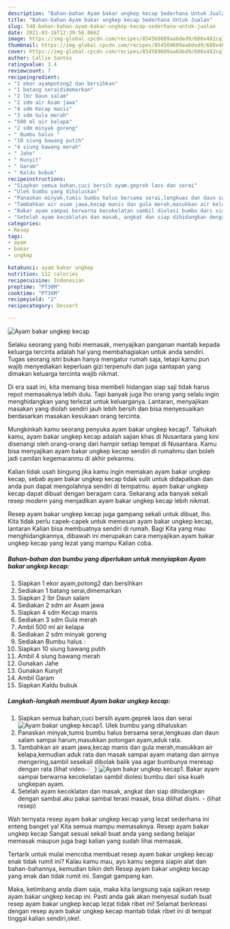 ```yaml
---
description: "Bahan-bahan Ayam bakar ungkep kecap Sederhana Untuk Jualan"
title: "Bahan-bahan Ayam bakar ungkep kecap Sederhana Untuk Jualan"
slug: 548-bahan-bahan-ayam-bakar-ungkep-kecap-sederhana-untuk-jualan
date: 2021-03-16T12:39:58.066Z
image: https://img-global.cpcdn.com/recipes/854569609aa6ded9/680x482cq70/ayam-bakar-ungkep-kecap-foto-resep-utama.jpg
thumbnail: https://img-global.cpcdn.com/recipes/854569609aa6ded9/680x482cq70/ayam-bakar-ungkep-kecap-foto-resep-utama.jpg
cover: https://img-global.cpcdn.com/recipes/854569609aa6ded9/680x482cq70/ayam-bakar-ungkep-kecap-foto-resep-utama.jpg
author: Callie Santos
ratingvalue: 3.4
reviewcount: 7
recipeingredient:
- "1 ekor ayampotong2 dan bersihkan"
- "1 batang seraidimemarkan"
- "2 lbr Daun salam"
- "2 sdm air Asam jawa"
- "4 sdm Kecap manis"
- "3 sdm Gula merah"
- "500 ml air kelapa"
- "2 sdm minyak goreng"
- " Bumbu halus "
- "10 siung bawang putih"
- "4 siung bawang merah"
- " Jahe"
- " Kunyit"
- " Garam"
- " Kaldu bubuk"
recipeinstructions:
- "Siapkan semua bahan,cuci bersih ayam.geprek laos dan serai"
- "Ulek bumbu yang dihaluskan"
- "Panaskan minyak,tumis bumbu halus bersama serai,lengkuas dan daun salam sampai harum,masukkan potongan ayam,aduk rata."
- "Tambahkan air asam jawa,kecap manis dan gula merah,masukkan air kelapa,kemudian aduk rata dan masak sampai ayam matang dan airnya mengering,sambil sesekali dibolak balik yaa agar bumbunya meresap dengan rata (lihat video👉🏻)"
- "Bakar ayam sampai berwarna kecokelatan sambil diolesi bumbu dari sisa kuah ungkepan ayam."
- "Setelah ayam kecoklatan dan masak, angkat dan siap dihidangkan dengan sambal.aku pakai sambal terasi masak, bisa dilihat disini.           (lihat resep)"
categories:
- Resep
tags:
- ayam
- bakar
- ungkep

katakunci: ayam bakar ungkep 
nutrition: 112 calories
recipecuisine: Indonesian
preptime: "PT30M"
cooktime: "PT36M"
recipeyield: "2"
recipecategory: Dessert

---
```



![Ayam bakar ungkep kecap](https://img-global.cpcdn.com/recipes/854569609aa6ded9/680x482cq70/ayam-bakar-ungkep-kecap-foto-resep-utama.jpg)

Selaku seorang yang hobi memasak, menyajikan panganan mantab kepada keluarga tercinta adalah hal yang membahagiakan untuk anda sendiri. Tugas seorang istri bukan hanya mengatur rumah saja, tetapi kamu pun wajib menyediakan keperluan gizi terpenuhi dan juga santapan yang dimakan keluarga tercinta wajib nikmat.

Di era  saat ini, kita memang bisa membeli hidangan siap saji tidak harus repot memasaknya lebih dulu. Tapi banyak juga lho orang yang selalu ingin menghidangkan yang terlezat untuk keluarganya. Lantaran, menyajikan masakan yang diolah sendiri jauh lebih bersih dan bisa menyesuaikan berdasarkan masakan kesukaan orang tercinta. 



Mungkinkah kamu seorang penyuka ayam bakar ungkep kecap?. Tahukah kamu, ayam bakar ungkep kecap adalah sajian khas di Nusantara yang kini disenangi oleh orang-orang dari hampir setiap tempat di Nusantara. Kamu bisa menyajikan ayam bakar ungkep kecap sendiri di rumahmu dan boleh jadi camilan kegemaranmu di akhir pekanmu.

Kalian tidak usah bingung jika kamu ingin memakan ayam bakar ungkep kecap, sebab ayam bakar ungkep kecap tidak sulit untuk didapatkan dan anda pun dapat mengolahnya sendiri di tempatmu. ayam bakar ungkep kecap dapat dibuat dengan beragam cara. Sekarang ada banyak sekali resep modern yang menjadikan ayam bakar ungkep kecap lebih nikmat.

Resep ayam bakar ungkep kecap juga gampang sekali untuk dibuat, lho. Kita tidak perlu capek-capek untuk memesan ayam bakar ungkep kecap, lantaran Kalian bisa membuatnya sendiri di rumah. Bagi Kita yang mau menghidangkannya, dibawah ini merupakan cara menyajikan ayam bakar ungkep kecap yang lezat yang mampu Kalian coba.

<!--inarticleads1-->

##### Bahan-bahan dan bumbu yang diperlukan untuk menyiapkan Ayam bakar ungkep kecap:

1. Siapkan 1 ekor ayam,potong2 dan bersihkan
1. Sediakan 1 batang serai,dimemarkan
1. Siapkan 2 lbr Daun salam
1. Sediakan 2 sdm air Asam jawa
1. Siapkan 4 sdm Kecap manis
1. Sediakan 3 sdm Gula merah
1. Ambil 500 ml air kelapa
1. Sediakan 2 sdm minyak goreng
1. Sediakan  Bumbu halus :
1. Siapkan 10 siung bawang putih
1. Ambil 4 siung bawang merah
1. Gunakan  Jahe
1. Gunakan  Kunyit
1. Ambil  Garam
1. Siapkan  Kaldu bubuk




<!--inarticleads2-->

##### Langkah-langkah membuat Ayam bakar ungkep kecap:

1. Siapkan semua bahan,cuci bersih ayam.geprek laos dan serai
<img src="https://img-global.cpcdn.com/steps/afe72fb212db5aa2/160x128cq70/ayam-bakar-ungkep-kecap-langkah-memasak-1-foto.jpg" alt="Ayam bakar ungkep kecap">1. Ulek bumbu yang dihaluskan
1. Panaskan minyak,tumis bumbu halus bersama serai,lengkuas dan daun salam sampai harum,masukkan potongan ayam,aduk rata.
1. Tambahkan air asam jawa,kecap manis dan gula merah,masukkan air kelapa,kemudian aduk rata dan masak sampai ayam matang dan airnya mengering,sambil sesekali dibolak balik yaa agar bumbunya meresap dengan rata (lihat video👉🏻)
<img src="//assets-global.cpcdn.com/assets/icons/button_play-2c75c40dde080a61004c1f40b05d8f140eaff45d7e9e6481dc71c63d2e7c4909.png" alt="Ayam bakar ungkep kecap">1. Bakar ayam sampai berwarna kecokelatan sambil diolesi bumbu dari sisa kuah ungkepan ayam.
1. Setelah ayam kecoklatan dan masak, angkat dan siap dihidangkan dengan sambal.aku pakai sambal terasi masak, bisa dilihat disini. -           (lihat resep)




Wah ternyata resep ayam bakar ungkep kecap yang lezat sederhana ini enteng banget ya! Kita semua mampu memasaknya. Resep ayam bakar ungkep kecap Sangat sesuai sekali buat anda yang sedang belajar memasak maupun juga bagi kalian yang sudah lihai memasak.

Tertarik untuk mulai mencoba membuat resep ayam bakar ungkep kecap enak tidak rumit ini? Kalau kamu mau, ayo kamu segera siapin alat dan bahan-bahannya, kemudian bikin deh Resep ayam bakar ungkep kecap yang enak dan tidak rumit ini. Sangat gampang kan. 

Maka, ketimbang anda diam saja, maka kita langsung saja sajikan resep ayam bakar ungkep kecap ini. Pasti anda gak akan menyesal sudah buat resep ayam bakar ungkep kecap lezat tidak ribet ini! Selamat berkreasi dengan resep ayam bakar ungkep kecap mantab tidak ribet ini di tempat tinggal kalian sendiri,oke!.

